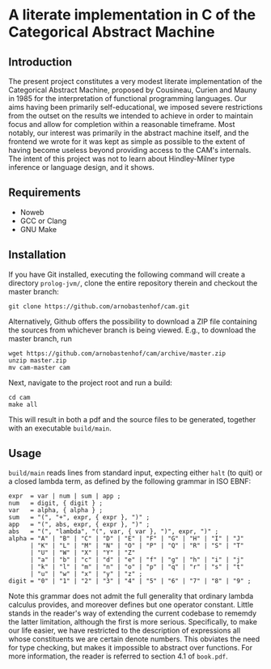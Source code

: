 A literate implementation in C of the Categorical Abstract Machine
==================================================================

Introduction
------------
The present project constitutes a very modest literate implementation of the
Categorical Abstract Machine, proposed by Cousineau, Curien and Mauny in
1985 for the interpretation of functional programming languages. Our aims
having been primarily self-educational, we imposed severe restrictions from the
outset on the results we intended to achieve in order to maintain focus and
allow for completion within a reasonable timeframe. Most notably, our interest
was primarily in the abstract machine itself, and the frontend we wrote for it
was kept as simple as possible to the extent of having become useless beyond
providing access to the CAM's internals. The intent of this project was not to
learn about Hindley-Milner type inference or language design, and it shows.

Requirements
------------
* Noweb
* GCC or Clang
* GNU Make

Installation
------------
If you have Git installed, executing the following command will create a
directory `prolog-jvm/`, clone the entire repository therein and checkout the
master branch:
```
git clone https://github.com/arnobastenhof/cam.git
``` 
Alternatively, Github offers the possibility to download a ZIP file containing
the sources from whichever branch is being viewed. E.g., to download the
master branch, run
```
wget https://github.com/arnobastenhof/cam/archive/master.zip
unzip master.zip
mv cam-master cam
```
Next, navigate to the project root and run a build:
```
cd cam
make all
```
This will result in both a pdf and the source files to be generated, together
with an executable `build/main`.

Usage
-----
`build/main` reads lines from standard input, expecting either `halt` (to quit)
or a closed lambda term, as defined by the following grammar in ISO EBNF:
```
expr  = var | num | sum | app ;
num   = digit, { digit } ;
var   = alpha, { alpha } ;
sum   = "(", "+", expr, { expr }, ")" ;
app   = "(", abs, expr, { expr }, ")" ;
abs   = "(", "lambda", "(", var, { var }, ")", expr, ")" ;
alpha = "A" | "B" | "C" | "D" | "E" | "F" | "G" | "H" | "I" | "J"
      | "K" | "L" | "M" | "N" | "O" | "P" | "Q" | "R" | "S" | "T"
      | "U" | "W" | "X" | "Y" | "Z"
      | "a" | "b" | "c" | "d" | "e" | "f" | "g" | "h" | "i" | "j"
      | "k" | "l" | "m" | "n" | "o" | "p" | "q" | "r" | "s" | "t"
      | "u" | "w" | "x" | "y" | "z" ;
digit = "0" | "1" | "2" | "3" | "4" | "5" | "6" | "7" | "8" | "9" ;
```
Note this grammar does not admit the full generality that ordinary lambda
calculus provides, and moreover defines but one operator constant. Little
stands in the reader's way of extending the current codebase to rememdy
the latter limitation, although the first is more serious. Specifically, to
make our life easier, we have restricted to the description of expressions all
whose constituents we are certain denote numbers. This obviates the need for
type checking, but makes it impossible to abstract over functions. For more
information, the reader is referred to section 4.1 of `book.pdf`.
